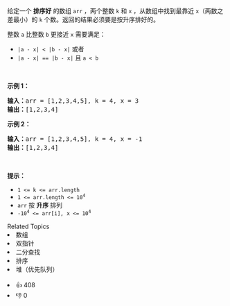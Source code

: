 <p>给定一个 <strong>排序好</strong> 的数组&nbsp;<code>arr</code> ，两个整数 <code>k</code> 和 <code>x</code> ，从数组中找到最靠近 <code>x</code>（两数之差最小）的 <code>k</code> 个数。返回的结果必须要是按升序排好的。</p>

<p>整数 <code>a</code> 比整数 <code>b</code> 更接近 <code>x</code> 需要满足：</p>

<ul> 
 <li><code>|a - x| &lt; |b - x|</code> 或者</li> 
 <li><code>|a - x| == |b - x|</code> 且 <code>a &lt; b</code></li> 
</ul>

<p>&nbsp;</p>

<p><strong>示例 1：</strong></p>

<pre>
<strong>输入：</strong>arr = [1,2,3,4,5], k = 4, x = 3
<strong>输出：</strong>[1,2,3,4]
</pre>

<p><strong>示例 2：</strong></p>

<pre>
<strong>输入：</strong>arr = [1,2,3,4,5], k = 4, x = -1
<strong>输出：</strong>[1,2,3,4]
</pre>

<p>&nbsp;</p>

<p><strong>提示：</strong></p>

<ul> 
 <li><code>1 &lt;= k &lt;= arr.length</code></li> 
 <li><code>1 &lt;= arr.length&nbsp;&lt;= 10<sup>4</sup></code>
  <meta charset="UTF-8" /></li> 
 <li><code>arr</code>&nbsp;按 <strong>升序</strong> 排列</li> 
 <li><code>-10<sup>4</sup>&nbsp;&lt;= arr[i], x &lt;= 10<sup>4</sup></code></li> 
</ul>

<div><div>Related Topics</div><div><li>数组</li><li>双指针</li><li>二分查找</li><li>排序</li><li>堆（优先队列）</li></div></div><br><div><li>👍 408</li><li>👎 0</li></div>